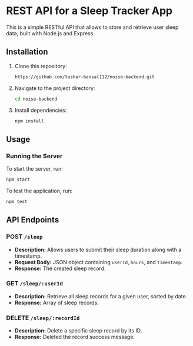 # REST API for a Sleep Tracker App

This is a simple RESTful API that allows to store and retrieve user sleep data, built with Node.js and Express.

## Installation

1. Clone this repository:

    ```bash
    https://github.com/tushar-bansal112/noise-backend.git
    ```

2. Navigate to the project directory:

    ```bash
    cd noise-backend
    ```

3. Install dependencies:

    ```bash
    npm install
    ```

## Usage

### Running the Server 

To start the server, run:

```bash
npm start
```


To test the application, run:

```bash
npm test
```

## API Endpoints

### POST `/sleep`
- **Description:** Allows users to submit their sleep duration along with a timestamp.
- **Request Body:** JSON object containing `userId`, `hours`, and `timestamp`.
- **Response:** The created sleep record.

### GET `/sleep/:userId`
- **Description:** Retrieve all sleep records for a given user, sorted by date.
- **Response:** Array of sleep records.

### DELETE `/sleep/:recordId`
- **Description:** Delete a specific sleep record by its ID.
- **Response:** Deleted the record success message.
